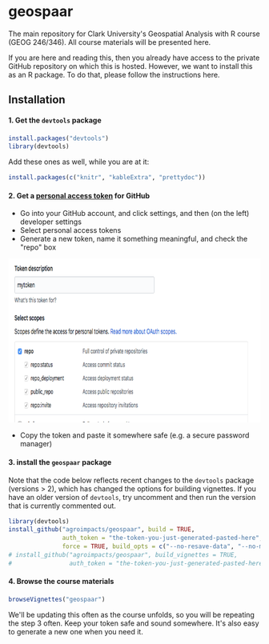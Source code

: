 # geospaar
The main repository for Clark University's Geospatial Analysis with R course (GEOG 246/346). All course materials will be presented here.

If you are here and reading this, then you already have access to the private GitHub repository on which this is hosted.  However, we want to install this as an R package. To do that, please follow the instructions here.

## Installation

#### 1. Get the `devtools` package

```R
install.packages("devtools")
library(devtools)
```

Add these ones as well, while you are at it:
```R  
install.packages(c("knitr", "kableExtra", "prettydoc"))
```

#### 2. Get a [personal access token](https://help.github.com/articles/creating-a-personal-access-token-for-the-command-line/) for GitHub

- Go into your GitHub account, and click settings, and then (on the left)  developer settings 
- Select personal access tokens
- Generate a new token, name it something meaningful, and check the "repo" box

<p align="center">
  <img width="793" height="328" src="vignettes/fig/pat4.png">
</p>

- Copy the token and paste it somewhere safe (e.g. a secure password manager) 


#### 3. install the `geospaar` package

Note that the code below reflects recent changes to the `devtools` package (versions > 2), which has changed the options for building vignettes. If you have an older version of `devtools`, try uncomment and then run the version that is currently commented out.
```R
library(devtools)
install_github("agroimpacts/geospaar", build = TRUE, 
               auth_token = "the-token-you-just-generated-pasted-here",
               force = TRUE, build_opts = c("--no-resave-data", "--no-manual"))
# install_github("agroimpacts/geospaar", build_vignettes = TRUE, 
#                auth_token = "the-token-you-just-generated-pasted-here")
```

#### 4. Browse the course materials

```R
browseVignettes("geospaar")
```


We'll be updating this often as the course unfolds, so you will be repeating the step 3 often.  Keep your token safe and sound somewhere. It's also easy to generate a new one when you need it.  
